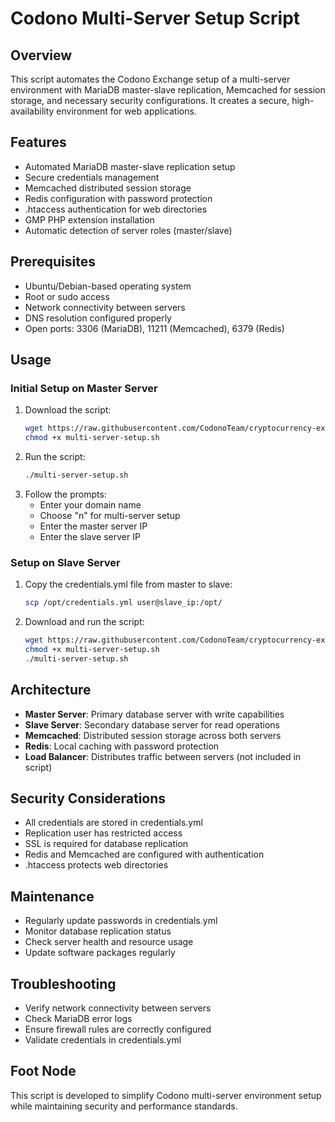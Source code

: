 # Codono Multi-Server Setup Script

## Overview
This script automates the Codono Exchange setup of a multi-server environment with MariaDB master-slave replication, Memcached for session storage, and necessary security configurations.
It creates a secure, high-availability environment for web applications.

## Features
- Automated MariaDB master-slave replication setup
- Secure credentials management
- Memcached distributed session storage
- Redis configuration with password protection
- .htaccess authentication for web directories
- GMP PHP extension installation
- Automatic detection of server roles (master/slave)

## Prerequisites
- Ubuntu/Debian-based operating system
- Root or sudo access
- Network connectivity between servers
- DNS resolution configured properly
- Open ports: 3306 (MariaDB), 11211 (Memcached), 6379 (Redis)

## Usage

### Initial Setup on Master Server
1. Download the script:
   ```bash
   wget https://raw.githubusercontent.com/CodonoTeam/cryptocurrency-exchange-script/main/docs/multi_server/multi-server-setup.sh
   chmod +x multi-server-setup.sh
   ```
2. Run the script:
   ```bash
   ./multi-server-setup.sh
   ```
3. Follow the prompts:
   - Enter your domain name
   - Choose "n" for multi-server setup
   - Enter the master server IP
   - Enter the slave server IP

### Setup on Slave Server
1. Copy the credentials.yml file from master to slave:
   ```bash
   scp /opt/credentials.yml user@slave_ip:/opt/
   ```
2. Download and run the script:
   ```bash
   wget https://raw.githubusercontent.com/CodonoTeam/cryptocurrency-exchange-script/main/docs/multi_server/multi-server-setup.sh
   chmod +x multi-server-setup.sh
   ./multi-server-setup.sh
   ```

## Architecture
- **Master Server**: Primary database server with write capabilities
- **Slave Server**: Secondary database server for read operations
- **Memcached**: Distributed session storage across both servers
- **Redis**: Local caching with password protection
- **Load Balancer**: Distributes traffic between servers (not included in script)

## Security Considerations
- All credentials are stored in credentials.yml
- Replication user has restricted access
- SSL is required for database replication
- Redis and Memcached are configured with authentication
- .htaccess protects web directories

## Maintenance
- Regularly update passwords in credentials.yml
- Monitor database replication status
- Check server health and resource usage
- Update software packages regularly

## Troubleshooting
- Verify network connectivity between servers
- Check MariaDB error logs
- Ensure firewall rules are correctly configured
- Validate credentials in credentials.yml

## Foot Node
This script is developed to simplify Codono multi-server environment setup while maintaining security and performance standards.
